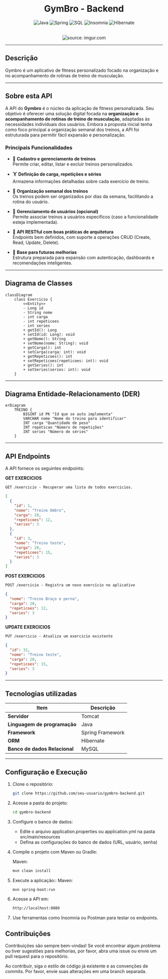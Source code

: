 <div align="center">

# GymBro - Backend

![Java](https://img.shields.io/badge/java-%23ED8B00.svg?style=for-the-badge&logo=openjdk&logoColor=white)
![Spring](https://img.shields.io/badge/spring-%236DB33F.svg?style=for-the-badge&logo=spring&logoColor=white)
![SQL](https://img.shields.io/badge/sql-%234479A1.svg?style=for-the-badge&logo=postgresql&logoColor=white)
![Insomnia](https://img.shields.io/badge/insomnia-%234000BF.svg?style=for-the-badge&logo=insomnia&logoColor=white)
![Hibernate](https://img.shields.io/badge/hibernate-%2359666C.svg?style=for-the-badge&logo=hibernate&logoColor=white)

</div>
<br />

<div align="center">
   <img src="https://ik.imagekit.io/eduardotosta/fitness_spring/logo-gym-bro.png?updatedAt=1748524503785" title="source: imgur.com" /> 
</div>

---

## Descrição

Gymbro é um aplicativo de fitness personalizado focado na organização e no acompanhamento de rotinas de treino de musculação.

---

## Sobre esta API

A API do **Gymbro** é o núcleo da aplicação de fitness personalizada. Seu objetivo é oferecer uma solução digital focada na **organização e acompanhamento de rotinas de treino de musculação**, adaptadas às necessidades individuais dos usuários. Embora a proposta inicial tenha como foco principal a organização semanal dos treinos, a API foi estruturada para permitir fácil expansão e personalização.

### Principais Funcionalidades

- 📌 **Cadastro e gerenciamento de treinos**  
  Permite criar, editar, listar e excluir treinos personalizados.

- 🏋️ **Definição de carga, repetições e séries**  
  Armazena informações detalhadas sobre cada exercício de treino.

- 📅 **Organização semanal dos treinos**  
  Os treinos podem ser organizados por dias da semana, facilitando a rotina do usuário.

- 👤 **Gerenciamento de usuários (opcional)**  
  Permite associar treinos a usuários específicos (caso a funcionalidade esteja implementada).

- 🔗 **API RESTful com boas práticas de arquitetura**  
  Endpoints bem definidos, com suporte a operações CRUD (Create, Read, Update, Delete).

- 🚀 **Base para futuras melhorias**  
  Estrutura preparada para expansão com autenticação, dashboards e recomendações inteligentes.

---

## Diagrama de Classes

```mermaid
classDiagram
    class Exercicio {
        <<Entity>>
        - Long id
        - String nome
        - int carga
        - int repeticoes
        - int series
        + getId(): Long
        + setId(id: Long): void
        + getNome(): String
        + setNome(nome: String): void
        + getCarga(): int
        + setCarga(carga: int): void
        + getRepeticoes(): int
        + setRepeticoes(repeticoes: int): void
        + getSeries(): int
        + setSeries(series: int): void
    }

```

---

## Diagrama Entidade-Relacionamento (DER)

```mermaid
erDiagram
    TREINO {
        BIGINT id PK "Id que se auto implementa"
        VARCHAR nome "Nome do treino para identificar"
        INT carga "Quantidade de peso"
        INT repeticao "Número de repetições"
        INT series "Número de séries"
    }
```

---

## API Endpoints

A API fornece os seguintes endpoints:

**GET EXERCICIOS**

```markdown
GET /exercicio - Recuperar uma lista de todos exercicios.
```

```json
[
  {
    "id": 1,
    "nome": "Treino Ombro",
    "carga": 20,
    "repeticoes": 12,
    "series": 3
  },
  {
    "id": 3,
    "nome": "Treino teste",
    "carga": 20,
    "repeticoes": 15,
    "series": 3
  }
]
```

**POST EXERCICIOS**

```markdown
POST /exercicio - Registra um novo exercício no aplicativo
```

```json
{
  "nome": "Treino Braço e perna",
  "carga": 20,
  "repeticoes": 12,
  "series": 3
}
```

**UPDATE EXERCICIOS**

```markdown
PUT /exercicio - Atualiza um exercicio existente
```

```json
{
  "id": 32,
  "nome": "Treino teste",
  "carga": 20,
  "repeticoes": 15,
  "series": 3
}
```

---

## Tecnologias utilizadas

| Item                          | Descrição        |
| ----------------------------- | ---------------- |
| **Servidor**                  | Tomcat           |
| **Linguagem de programação**  | Java             |
| **Framework**                 | Spring Framework |
| **ORM**                       | Hibernate        |
| **Banco de dados Relacional** | MySQL            |

---

## Configuração e Execução

1. Clone o repositório:
   ```bash
   git clone https://github.com/seu-usuario/gymbro-backend.git
   ```
2. Acesse a pasta do projeto:
   ```bash
   cd gymbro-backend
   ```
3. Configure o banco de dados:
   - Edite o arquivo application.properties ou application.yml na pasta src/main/resources
   - Defina as configurações do banco de dados (URL, usuário, senha)
4. Compile o projeto com Maven ou Gradle:

   Maven:

   ```bash
   mvn clean install
   ```

5. Execute a aplicação::
   Maven:
   ```bash
   mvn spring-boot:run
   ```
6. Acesse a API em:

   ```bash
   http://localhost:8080
   ```

7. Use ferramentas como Insomnia ou Postman para testar os endpoints.

## Contribuições

Contribuições são sempre bem-vindas! Se você encontrar algum problema ou tiver sugestões para melhorias, por favor, abra uma issue ou envie um pull request para o repositório.

Ao contribuir, siga o estilo de código já existente e as convenções de commits. Por favor, envie suas alterações em uma branch separada.
